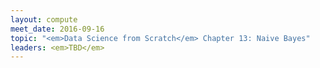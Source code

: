 ```yaml
---
layout: compute
meet_date: 2016-09-16
topic: "<em>Data Science from Scratch</em> Chapter 13: Naive Bayes"
leaders: <em>TBD</em>
---
```

